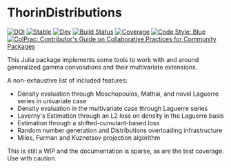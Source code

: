 # ThorinDistributions

[![DOI](https://zenodo.org/badge/315324274.svg)](https://zenodo.org/badge/latestdoi/315324274)
[![Stable](https://img.shields.io/badge/docs-stable-blue.svg)](https://lrnv.github.io/ThorinDistributions.jl/stable)
[![Dev](https://img.shields.io/badge/docs-dev-blue.svg)](https://lrnv.github.io/ThorinDistributions.jl/dev)
[![Build Status](https://github.com/lrnv/ThorinDistributions.jl/workflows/CI/badge.svg)](https://github.com/lrnv/ThorinDistributions.jl/actions)
[![Coverage](https://codecov.io/gh/lrnv/ThorinDistributions.jl/branch/main/graph/badge.svg?token=WoTkyO2rWU)](https://codecov.io/gh/lrnv/ThorinDistributions.jl)
[![Code Style: Blue](https://img.shields.io/badge/code%20style-blue-4495d1.svg)](https://github.com/invenia/BlueStyle)
[![ColPrac: Contributor's Guide on Collaborative Practices for Community Packages](https://img.shields.io/badge/ColPrac-Contributor's%20Guide-blueviolet)](https://github.com/SciML/ColPrac)


This Julia package implements some tools to work with and around generalized gamma convolutions and their multivariate extensions. 

A non-exhaustive list of included features:
- Density evaluation through Moschopoulos, Mathai, and novel Laguerre series in univariate case
- Density evaluation in the multivariate case through Laguerre series
- Laverny's Estimation through an L2 loss on density in the Laguerre basis
- Estimation through a shifted-cumulant-based loss 
- Random number generation and Distributions overloading infrastructure
- Miles, Furman and Kuznetsov projection algorithm


This is still a WIP and the documentation is sparse, as are the test coverage. Use with caution.
